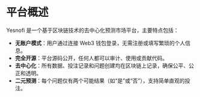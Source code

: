 # 平台概述

Yesnofi 是一个基于区块链技术的去中心化预测市场平台，主要特点包括：

* **无账户模式**：用户通过连接 Web3 钱包登录，无需注册或填写繁琐的个人信息。
* **完全开源**：平台源码公开，任何人都可以审计、使用或贡献代码。
* **去中心化**：所有数据、投注记录和问题创建均在区块链上记录，确保公平、公正和透明。
* **二元预测**：每个问题仅有两个可能结果（如“是”或“否”），支持简单直观的投注。
